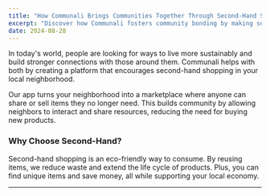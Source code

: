 ```yaml
---
title: "How Communali Brings Communities Together Through Second-Hand Shopping"
excerpt: "Discover how Communali fosters community bonding by making second-hand shopping easier and more accessible."
date: 2024-08-28
---
```


In today's world, people are looking for ways to live more sustainably and build stronger connections with those around them. Communali helps with both by creating a platform that encourages second-hand shopping in your local neighborhood. 

Our app turns your neighborhood into a marketplace where anyone can share or sell items they no longer need. This builds community by allowing neighbors to interact and share resources, reducing the need for buying new products.

### Why Choose Second-Hand?
Second-hand shopping is an eco-friendly way to consume. By reusing items, we reduce waste and extend the life cycle of products. Plus, you can find unique items and save money, all while supporting your local economy.

---

